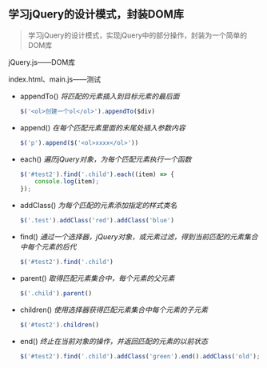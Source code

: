 ##  学习jQuery的设计模式，封装DOM库



>  学习jQuery的设计模式，实现jQuery中的部分操作，封装为一个简单的DOM库

jQuery.js——DOM库

index.html、main.js——测试

* appendTo()  *将匹配的元素插入到目标元素的最后面*

  ```javascript
  $('<ol>创建一个ol</ol>').appendTo($div) 
  ```

* append() *在每个匹配元素里面的末尾处插入参数内容*

  ```javascript
  $('p').append($('<ol>xxxx</ol>'))
  ```

* each() *遍历jQuery对象，为每个匹配元素执行一个函数*

  ```javascript
  $('#test2').find('.child').each((item) => {
      console.log(item);
  });
  ```

* addClass()  *为每个匹配的元素添加指定的样式类名*

  ```javascript
  $('.test').addClass('red').addClass('blue')
  ```

* find() *通过一个选择器，jQuery对象，或元素过滤，得到当前匹配的元素集合中每个元素的后代* 

  ```javascript
  $('#test2').find('.child')
  ```

* parent() *取得匹配元素集合中，每个元素的父元素*

  ```javascript
  $('.child').parent()
  ```

* children() *使用选择器获得匹配元素集合中每个元素的子元素*

  ```javascript
  $('#test2').children()
  ```

* end() *终止在当前对象的操作，并返回匹配的元素的以前状态*

  ```javascript
  $('#test2').find('.child').addClass('green').end().addClass('old');
  ```

  



